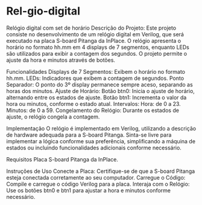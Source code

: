 # Rel-gio-digital
Relógio digital com set de horário
Descrição do Projeto: 
Este projeto consiste no desenvolvimento de um relógio digital em Verilog, que será executado na placa S-board Pitanga da InPlace. O relógio apresenta o horário no formato hh.mm em 4 displays de 7 segmentos, enquanto LEDs são utilizados para exibir a contagem dos segundos. O projeto permite o ajuste da hora e minutos através de botões.

Funcionalidades
Displays de 7 Segmentos: Exibem o horário no formato hh.mm.
LEDs: Indicadores que exibem a contagem de segundos.
Ponto Separador: O ponto do 3º display permanece sempre aceso, separando as horas dos minutos.
Ajuste de Horário:
Botão btn0: Inicia o ajuste de horário, alternando entre os estados de ajuste.
Botão btn1: Incrementa o valor da hora ou minutos, conforme o estado atual.
Intervalos:
Hora: de 0 a 23.
Minutos: de 0 a 59.
Congelamento do Relógio: Durante os estados de ajuste, o relógio congela a contagem.

Implementação
O relógio é implementado em Verilog, utilizando a descrição de hardware adequada para a S-board Pitanga.
Sinta-se livre para implementar a lógica conforme sua preferência, simplificando a máquina de estados ou incluindo funcionalidades adicionais conforme necessário.

Requisitos
Placa S-board Pitanga da InPlace.

Instruções de Uso
Conecte a Placa: Certifique-se de que a S-board Pitanga esteja conectada corretamente ao seu computador.
Carregue o Código: Compile e carregue o código Verilog para a placa.
Interaja com o Relógio: Use os botões btn0 e btn1 para ajustar a hora e minutos conforme necessário.
